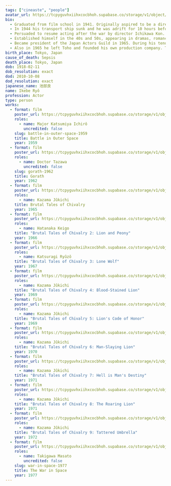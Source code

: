 ```yaml
---
tags: ["cineaste", "people"]
avatar_url: https://tcpyguvhxiihxcocbhoh.supabase.co/storage/v1/object/public/godzilla-cineaste-public/content/people/ikebe-ryo/ikebe-ryo.jpg
bio:
  - Graduated from film school in 1941. Originally aspired to be a director but there were limited career opportunities due to the war effort. Took some small acting roles before he was drafted and sent to China.
  - In 1944 his transport ship sunk and he was adrift for 10 hours before being rescued.
  - Persuaded to resume acting after the war by director Ichikawa Kon.
  - Established himself in the 40s and 50s, appearing in dramas, romances, and gangster films.
  - Became president of the Japan Actors Guild in 1965. During his tenure he dealt with a gun-running scandal involving actors and <i>yakuza</i>.
  - Also in 1965 he left Toho and founded his own production company. The company floundered and left him saddled with debt. Fellow actor Takakura Ken invited Ikebe to co-star with him in the <i>Brutal Tales of Chivalry</i> series, marking Ikebe's late career comeback.
birth_place: Tokyo, Japan
cause_of_death: Sepsis
death_place: Tokyo, Japan
dob: 1918-02-11
dob_resolution: exact
dod: 2010-10-08
dod_resolution: exact
japanese_name: 池部良
name: Ikebe Ryô
profession: Actor
type: person
works:
  - format: film
    poster_url: https://tcpyguvhxiihxcocbhoh.supabase.co/storage/v1/object/public/godzilla-cineaste-public/content/films/battle-in-outer-space-1959/posters/battle-in-outer-space-1959.jpg
    roles:
      - name: Major Katsumiya Ichirô
        uncredited: false
    slug: battle-in-outer-space-1959
    title: Battle in Outer Space
    year: 1959
  - format: film
    poster_url: https://tcpyguvhxiihxcocbhoh.supabase.co/storage/v1/object/public/godzilla-cineaste-public/content/films/gorath-1962/posters/gorath-1962.jpg
    roles:
      - name: Doctor Tazawa
        uncredited: false
    slug: gorath-1962
    title: Gorath
    year: 1962
  - format: film
    poster_url: https://tcpyguvhxiihxcocbhoh.supabase.co/storage/v1/object/public/godzilla-cineaste-public/content/films/brutal-tales-of-chivalry-1965/posters/s-l1200%20(1).jpg
    roles:
      - name: Kazama Jûkichi
    title: Brutal Tales of Chivalry
    year: 1965
  - format: film
    poster_url: https://tcpyguvhxiihxcocbhoh.supabase.co/storage/v1/object/public/godzilla-cineaste-public/content/films/brutal-tales-of-chivalry-2-lion-and-peony-1966/posters/90fb77bc533f3019befa3107a2ae6c542acaa1430b2f0803b31e6021aadcab06%20(1).jpg
    roles:
      - name: Hatanaka Keigo
    title: "Brutal Tales of Chivalry 2: Lion and Peony"
    year: 1966
  - format: film
    poster_url: https://tcpyguvhxiihxcocbhoh.supabase.co/storage/v1/object/public/godzilla-cineaste-public/content/films/brutal-tales-of-chivalry-3-lone-wolf-1966/posters/jz2a9Hhx2x71BVBG9Jg21XxztLr.webp
    roles:
      - name: Katsuragi Ryûzô
    title: "Brutal Tales of Chivalry 3: Lone Wolf"
    year: 1967
  - format: film
    poster_url: https://tcpyguvhxiihxcocbhoh.supabase.co/storage/v1/object/public/godzilla-cineaste-public/content/films/brutal-tales-of-chivalry-4-blood-stained-lion-1967/posters/showazankyoden-02-05_n.jpg
    roles:
      - name: Kazama Jûkichi
    title: "Brutal Tales of Chivalry 4: Blood-Stained Lion"
    year: 1969
  - format: film
    poster_url: https://tcpyguvhxiihxcocbhoh.supabase.co/storage/v1/object/public/godzilla-cineaste-public/content/films/brutal-tales-of-chivalry-5-lion's-code-of-honor-1969/posters/showazankyoden-03-07_n.jpg
    roles:
      - name: Kazama Jûkichi
    title: "Brutal Tales of Chivalry 5: Lion's Code of Honor"
    year: 1969
  - format: film
    poster_url: https://tcpyguvhxiihxcocbhoh.supabase.co/storage/v1/object/public/godzilla-cineaste-public/content/films/brutal-tales-of-chivalry-6-man-slaying-lion-1969/posters/toshimatagi_202312_08.jpg
    roles:
      - name: Kazama Jûkichi
    title: "Brutal Tales of Chivalry 6: Man-Slaying Lion"
    year: 1970
  - format: film
    poster_url: https://tcpyguvhxiihxcocbhoh.supabase.co/storage/v1/object/public/godzilla-cineaste-public/content/films/brutal-tales-of-chivalry-7-hell-is-mans-destiny-1970/posters/showazankyoden-04-06_n.jpg
    roles:
      - name: Kazama Jûkichi
    title: "Brutal Tales of Chivalry 7: Hell is Man's Destiny"
    year: 1971
  - format: film
    poster_url: https://tcpyguvhxiihxcocbhoh.supabase.co/storage/v1/object/public/godzilla-cineaste-public/content/films/brutal-tales-of-chivalry-8-the-roaring-lion-1971/posters/showazankyoden-05-06_n.jpg
    roles:
      - name: Kazama Jûkichi
    title: "Brutal Tales of Chivalry 8: The Roaring Lion"
    year: 1971
  - format: film
    poster_url: https://tcpyguvhxiihxcocbhoh.supabase.co/storage/v1/object/public/godzilla-cineaste-public/content/films/brutal-tales-of-chivalry-9-tattered-umbrella-1972/posters/a072893.jpg
    roles:
      - name: Kazama Jûkichi
    title: "Brutal Tales of Chivalry 9: Tattered Umbrella"
    year: 1972
  - format: film
    poster_url: https://tcpyguvhxiihxcocbhoh.supabase.co/storage/v1/object/public/godzilla-cineaste-public/content/films/war-in-space-1977/posters/war-in-space-1977.jpg
    roles:
      - name: Takigawa Masato
        uncredited: false
    slug: war-in-space-1977
    title: The War in Space
    year: 1977
---
```


